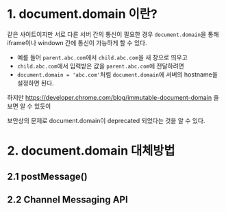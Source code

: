 # 1. document.domain 이란?

같은 사이트이지만 서로 다른 서버 간의 통신이 필요한 경우 `document.domain`을 통해 iframe이나 windown 간에 통신이 가능하게 할 수 있다.

- 예를 들어 `parent.abc.com`에서 `child.abc.com`을 새 창으로 띄우고
- `child.abc.com`에서 입력받은 값을 `parent.abc.com`에 전달하려면
- `document.domain = 'abc.com'`처럼 `document.domain`에 서버의 hostname을 설정하면 된다.

하지만 https://developer.chrome.com/blog/immutable-document-domain 을 보면 알 수 있듯이

보안상의 문제로 document.domain이 deprecated 되었다는 것을 알 수 있다.

# 2. document.domain 대체방법

## 2.1 postMessage()

## 2.2 Channel Messaging API